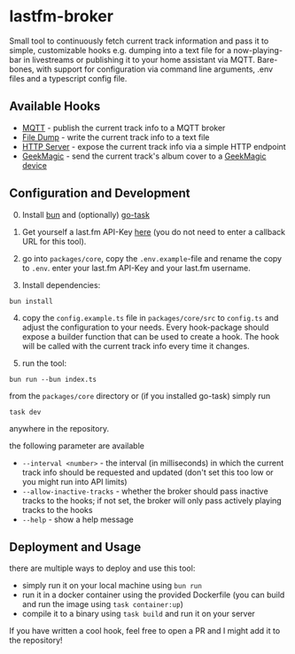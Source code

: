 # lastfm-broker

Small tool to continuously fetch current track information and pass it to simple, customizable hooks e.g. dumping into a text file for a now-playing-bar in livestreams or publishing it to your home assistant via MQTT.
Bare-bones, with support for configuration via command line arguments, .env files and a typescript config file.

## Available Hooks
- [MQTT](packages/hooks/mqtt-client) - publish the current track info to a MQTT broker
- [File Dump](packages/hooks/file-dump) - write the current track info to a text file
- [HTTP Server](packages/hooks/http-server) - expose the current track info via a simple HTTP endpoint
- [GeekMagic](packages/hooks/geekmagic) - send the current track's album cover to a [GeekMagic device](https://www.aliexpress.com/store/1102731495)


## Configuration and Development

0. Install [bun](https://bun.sh) and (optionally) [go-task](https://taskfile.dev)

1. Get yourself a last.fm API-Key [here](https://www.last.fm/api/account/create) (you do not need to enter a callback URL for this tool). 

2. go into `packages/core`, copy the `.env.example`-file and rename the copy to `.env`. enter your last.fm API-Key and your last.fm username.

3. Install dependencies:

```shell
bun install
```
4. copy the `config.example.ts` file in `packages/core/src` to `config.ts` and adjust the configuration to your needs. Every hook-package should expose a builder function that can be used to create a hook. 
The hook will be called with the current track info every time it changes.

5. run the tool:

```shell
bun run --bun index.ts
```
from the `packages/core` directory or (if you installed go-task) simply run

```shell
task dev
```
anywhere in the repository.

the following parameter are available

- `--interval <number>` - the interval (in milliseconds)  in which the current track info should be requested and updated (don't set this too low or you might run into API limits)
- `--allow-inactive-tracks` - whether the broker should pass inactive tracks to the hooks; if not set, the broker will only pass actively playing tracks to the hooks
- `--help` - show a help message

## Deployment and Usage
there are multiple ways to deploy and use this tool:

- simply run it on your local machine using `bun run`
- run it in a docker container using the provided Dockerfile (you can build and run the image using `task container:up`)
- compile it to a binary using `task build` and run it on your server

If you have written a cool hook, feel free to open a PR and I might add it to the repository!